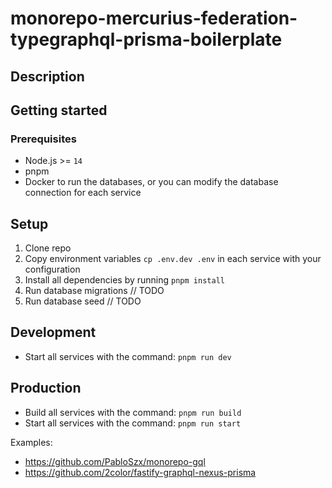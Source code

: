 # monorepo-mercurius-federation-typegraphql-prisma-boilerplate

## Description

## Getting started

### Prerequisites
- Node.js >= `14`
- pnpm
- Docker to run the databases, or you can modify the database connection for each service

## Setup

1. Clone repo
2. Copy environment variables `cp .env.dev .env` in each service with your configuration
3. Install all dependencies by running `pnpm install`
4. Run database migrations // TODO
5. Run database seed // TODO


## Development

- Start all services with the command: `pnpm run dev`

## Production

- Build all services with the command: `pnpm run build`
- Start all services with the command: `pnpm run start`

Examples:
- https://github.com/PabloSzx/monorepo-gql
- https://github.com/2color/fastify-graphql-nexus-prisma
